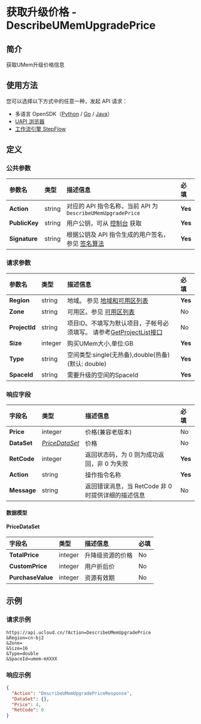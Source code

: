 # 获取升级价格 - DescribeUMemUpgradePrice

## 简介

获取UMem升级价格信息





## 使用方法

您可以选择以下方式中的任意一种，发起 API 请求：
- 多语言 OpenSDK（[Python](https://github.com/ucloud/ucloud-sdk-python3) / [Go](https://github.com/ucloud/ucloud-sdk-go) / [Java](https://github.com/ucloud/ucloud-sdk-java)）
- [UAPI 浏览器](https://console.ucloud.cn/uapi/detail?id=DescribeUMemUpgradePrice)
- [工作流引擎 StepFlow](https://console.ucloud.cn/stepflow/manage/)

## 定义

### 公共参数

| 参数名 | 类型 | 描述信息 | 必填 |
|:---|:---|:---|:---|
| **Action**     | string  | 对应的 API 指令名称，当前 API 为 `DescribeUMemUpgradePrice`                        | **Yes** |
| **PublicKey**  | string  | 用户公钥，可从 [控制台](https://console.ucloud.cn/uapi/apikey) 获取                                             | **Yes** |
| **Signature**  | string  | 根据公钥及 API 指令生成的用户签名，参见 [签名算法](api/summary/signature.md)  | **Yes** |

### 请求参数

| 参数名 | 类型 | 描述信息 | 必填 |
|:---|:---|:---|:---|
| **Region** | string | 地域。 参见 [地域和可用区列表](api/summary/regionlist) |**Yes**|
| **Zone** | string | 可用区。参见 [可用区列表](api/summary/regionlist) |No|
| **ProjectId** | string | 项目ID。不填写为默认项目，子帐号必须填写。 请参考[GetProjectList接口](api/summary/get_project_list) |No|
| **Size** | integer | 购买UMem大小,单位:GB |**Yes**|
| **Type** | string | 空间类型:single(无热备),double(热备)(默认: double) |**Yes**|
| **SpaceId** | string | 需要升级的空间的SpaceId |**Yes**|

### 响应字段

| 字段名 | 类型 | 描述信息 | 必填 |
|:---|:---|:---|:---|
| **Price** | integer | 价格(兼容老版本) |No|
| **DataSet** | [*PriceDataSet*](#PriceDataSet) | 价格 |No|
| **RetCode** | integer | 返回状态码，为 0 则为成功返回，非 0 为失败 |**Yes**|
| **Action** | string | 操作指令名称 |**Yes**|
| **Message** | string | 返回错误消息，当 RetCode 非 0 时提供详细的描述信息 |No|

#### 数据模型


#### PriceDataSet

| 字段名 | 类型 | 描述信息 | 必填 |
|:---|:---|:---|:---|
| **TotalPrice** | integer | 升降级资源的价格 |No|
| **CustomPrice** | integer | 用户折后价 |No|
| **PurchaseValue** | integer | 资源有效期 |No|

## 示例

### 请求示例
    
```
https://api.ucloud.cn/?Action=DescribeUMemUpgradePrice
&Region=cn-bj2
&Zone=
&Size=16
&Type=double
&SpaceId=umem-mXXXX
```

### 响应示例
    
```json
{
  "Action": "DescribeUMemUpgradePriceResponse",
  "DataSet": {},
  "Price": 4,
  "RetCode": 0
}
```




